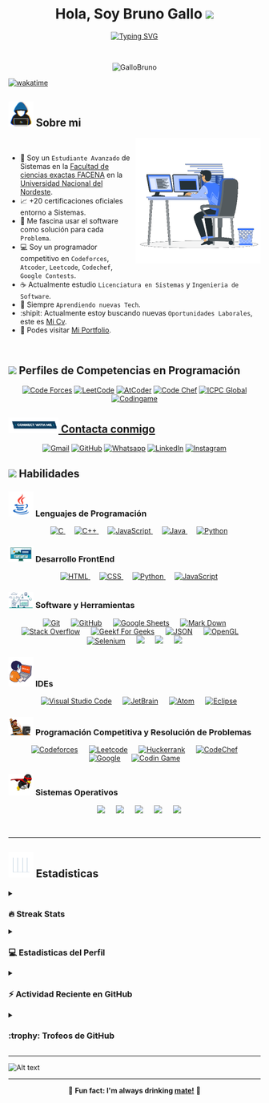 <h1 align="center">Hola, Soy Bruno Gallo <img src="https://media.giphy.com/media/hvRJCLFzcasrR4ia7z/giphy.gif" width="35"></h1>

<p align="center">
  <a href="https://git.io/typing-svg">
    <img src="https://readme-typing-svg.herokuapp.com?font=Times+New+Roman&weight=600&size=25&pause=1000&color=F7C136&center=true&vCenter=true&width=500&lines=Analista+Programador;+Más+de+5+a%C3%B1os+de+experiencia;Aprendiendo+nuevas+tecnolog%C3%ADas;Licenciatura+en+Sistemas+Avanzado;M%C3%BAltiples+Certificaciones" alt="Typing SVG" />
  </a>
</p>

<br>

<p align="center">
  <img src="https://komarev.com/ghpvc/?username=GalloBruno&label=Profile%20views&color=0047AB&style=flat-square" alt="GalloBruno" height="30px" width="160px"/>
</p>

[![wakatime](https://wakatime.com/badge/user/b1517a3b-e2db-43d3-b701-4ca98d9e0195.svg)](https://wakatime.com/@b1517a3b-e2db-43d3-b701-4ca98d9e0195)	
## <picture><img src = "https://github.com/GalloBruno/GalloBruno/blob/main/Images/about_me.gif?raw=true" width = 50px></picture> Sobre mi

<picture> <img align="right" src="https://github.com/GalloBruno/GalloBruno/blob/main/Images/Right_Side.gif?raw=true" width = 250px></picture>

<br>

- :japanese_goblin: Soy un `Estudiante Avanzado` de Sistemas en la [Facultad de ciencias exactas FACENA](https://exa.unne.edu.ar/r/) en la [Universidad Nacional del Nordeste](https://www.unne.edu.ar/).
- :chart_with_upwards_trend: +20 certificaciones oficiales entorno a Sistemas.
- :hammer: Me fascina usar el software como solución para cada `Problema`.
- :computer: Soy un programador competitivo en `Codeforces`, `Atcoder`, `Leetcode`, `Codechef`, `Google Contests`.
- :coffee: Actualmente estudio `Licenciatura en Sistemas` y `Ingenieria de Software`.
- :moyai: Siempre `Aprendiendo nuevas Tech`.
- :shipit: Actualmente estoy buscando nuevas `Oportunidades Laborales`, este es [Mi Cv](https://file.notion.so/f/f/d149dbf8-5e52-41eb-b5d5-431745856b2e/1122d25d-65c3-437e-9f27-6d2d5d474220/Bruno_Gallo_Cv_(Espaol).pdf?table=block&id=122c0a6a-214a-8043-9606-db34f4c904d2&spaceId=d149dbf8-5e52-41eb-b5d5-431745856b2e&expirationTimestamp=1729728000000&signature=vcKMMN3PQwqw1oZeHOvIvUO4nlBqETbT8YF4MVw8QEg&downloadName=Bruno+Gallo+Cv+%28Espa%C3%B1ol%29.pdf).
- :briefcase: Podes visitar [Mi Portfolio](https://www.notion.so/Portfolio-Bruno-Gallo-f04d3cff93bf42e88802c3ece44180bf).
<br>


## <img src="https://media4.giphy.com/media/dMLmQfCO7lCA2gX3tw/giphy.gif?cid=ecf05e47ak6mwfu812269zzr8ydv529109qzpb8rszwnja9e&rid=giphy.gif&ct=s" width=10%> Perfiles de Competencias en Programación


<p align="center">
  <a href="https://codeforces.com/profile/BrunoGallo"><img src="https://img.icons8.com/external-tal-revivo-shadow-tal-revivo/50/000000/external-codeforces-programming-competitions-and-contests-programming-community-logo-shadow-tal-revivo.png" alt="Code Forces"/></a>
	<a href="https://leetcode.com/u/BrunoGalloNicolas/"><img src="https://img.icons8.com/external-tal-revivo-shadow-tal-revivo/50/000000/external-level-up-your-coding-skills-and-quickly-land-a-job-logo-shadow-tal-revivo.png" alt="LeetCode"/></a>
	<a href="https://atcoder.jp/users/BrunoGallo"><img src="https://i.ibb.co/Q9WSjDB/logo.png" alt="AtCoder" width = 60px/></a>
	<a href="https://www.codechef.com/users/brunogalo"><img src="https://img.icons8.com/color/50/000000/codechef.png" alt="Code Chef"/></a>
	<a href="https://icpc.global/ICPCID/OPS0VRFQYO3S"><img src="https://i.ibb.co/6J0r7rW/Daco-5610880.png" alt="ICPC Global" width = 60px /></a>     
	<a href="https://www.codingame.com/profile/2d30e69c3a454845be873e473057b3cc1824336" ><img src="https://i.ibb.co/1MRppTC/codingame-1.png" alt="Codingame" width="100" height="50">
</p>

## <picture> <img src="https://github.com/GalloBruno/GalloBruno/blob/main/Images/Connect-with-me.gif?raw=true" width="100px"> </picture> Contacta conmigo
<p align="center">
	<a href="mailto:gallobruno704@gmail.com"><img img src="https://img.shields.io/badge/gmail-%23EA4335.svg?style=plastic&logo=gmail&logoColor=white" alt="Gmail"/></a>
	<a href="https://github.com/GalloBruno"><img src="https://img.shields.io/badge/github-%23181717.svg?style=plastic&logo=github&logoColor=white" alt="GitHub"/></a>
	<a href="https://wa.link/1iuhgu"><img src="https://img.shields.io/badge/whatsapp-%2325D366.svg?style=plastic&logo=whatsapp&logoColor=white" alt="Whatsapp"/></a>
	<a href="https://www.linkedin.com/in/gallobrunonicolas"><img src="https://img.shields.io/badge/linkedin-%230A66C2.svg?style=plastic&logo=linkedin&logoColor=white" alt="LinkedIn"/></a>
	<a href="https://www.instagram.com/gallobrunonicolas/"><img src="https://img.shields.io/badge/instagram-%23E4405F.svg?style=plastic&logo=instagram&logoColor=white" alt="Instagram"/></a>
</p>



## <img src="https://media2.giphy.com/media/QssGEmpkyEOhBCb7e1/giphy.gif?cid=ecf05e47a0n3gi1bfqntqmob8g9aid1oyj2wr3ds3mg700bl&rid=giphy.gif" width ="3%"> Habilidades

### <picture> <img src = "https://github.com/GalloBruno/GalloBruno/blob/main/Images/Programming_Languages.gif?raw=true" width = 50px>  </picture> Lenguajes de Programación

<p align="center"> 
  &emsp; 
  <a href="https://www.cprogramming.com/" target="_blank"> 
    <img alt="C" src="https://img.shields.io/badge/C%20-%232370ED.svg?style=plastic&logo=c&logoColor=white">
  </a> 
  &emsp;
  <a href="https://www.w3schools.com/cpp/" target="_blank"> 
    <img alt="C++" src="https://img.shields.io/badge/C++%20-%2300599C.svg?style=plastic&logo=c%2B%2B&logoColor=white">
  </a> 
  &emsp;
  <a href="https://developer.mozilla.org/en-US/docs/Web/JavaScript" target="_blank"> 
     <img alt="JavaScript" src="https://img.shields.io/badge/JavaScript%20-%23F7DF1E.svg?style=plastic&logo=javascript&logoColor=black">
   </a>
  &emsp;
  <a href="https://www.java.com" target="_blank"> 
    <img alt="Java" src="https://img.shields.io/badge/Java-%23007396.svg?style=plastic&logo=java&logoColor=white">
  </a>
  &emsp;
   <a href="https://www.python.org" target="_blank">
    <img alt="Python" src="https://img.shields.io/badge/Python%20-%2314354C.svg?style=plastic&logo=python&logoColor=white">
  </a>
</p>

### <picture> <img src = "https://github.com/GalloBruno/GalloBruno/blob/main/Images/Front_End.gif?raw=true" width = 50px>  </picture> Desarrollo FrontEnd
<p align="center"> 
  &emsp; 
  <a href="https://www.w3.org/html/" target="_blank"> 
   <img alt="HTML" src="https://img.shields.io/badge/HTML5%20-%23E34F26.svg?style=plastic&logo=html5&logoColor=white">
  </a>   
  &emsp;
  <a href="https://www.w3schools.com/css/" target="_blank">
    <img alt="CSS" src="https://img.shields.io/badge/CSS%20-%231572B6.svg?style=plastic&logo=css3&logoColor=white">
  </a> 
  &emsp;
  <a href="https://www.python.org" target="_blank">
    <img alt="Python" src="https://img.shields.io/badge/react-%2361DAFB.svg?style=plastic&logo=React&logoColor=black">
  </a>
  &emsp;
  <a href="https://developer.mozilla.org/en-US/docs/Web/JavaScript" target="_blank"> 
     <img alt="JavaScript" src="https://img.shields.io/badge/JavaScript%20-%23F7DF1E.svg?style=plastic&logo=javascript&logoColor=black">
   </a>
</p>

 ### <picture> <img src = "https://github.com/GalloBruno/GalloBruno/blob/main/Images/Software_Tools.gif?raw=true" width = 50px>  </picture> Software y Herramientas
 
<p align="center">
  &emsp;
    <a href="#"><img alt="Git" src="https://img.shields.io/badge/Git%20-%23F05033.svg?style=plastic&logo=git&logoColor=white"></a>
  &emsp;
    <a href="#"><img alt="GitHub" src="https://img.shields.io/badge/github-%23181717.svg?style=plastic&logo=github&logoColor=white"></a>
  &emsp;
    <a href="#"><img alt="Google Sheets" src="https://img.shields.io/badge/Google%20Sheets%20-%2334A853.svg?style=plastic&logo=google%20sheets&logoColor=white"></a>
  &emsp;
    <a href="#"><img alt="Mark Down" src="https://img.shields.io/badge/Markdown-000000?style=plastic&logo=markdown&logoColor=white"></a>
  &emsp;
    <a href="#"><img alt="Stack Overflow" src="https://img.shields.io/badge/-Stack%20Overflow-FE7A16?style=plastic&logo=stack-overflow&logoColor=white"></a>
  &emsp;
    <a href="#"><img alt="Geekf For Geeks" src="https://img.shields.io/badge/geeksforgeeks-%230F9D58.svg?style=plastic&logo=geeksforgeeks&logoColor=white"></a>
  &emsp;
    <a href="#"><img alt="JSON" img src="https://img.shields.io/badge/json-%23000000.svg?style=plastic&logo=json&logoColor=white"></a>
  &emsp;
    <a href="#"><img alt="OpenGL" src="https://img.shields.io/badge/opengl-%235586A4.svg?style=plastic&logo=opengl&logoColor=white"></a>
  &emsp;
    <a href="#"><img alt="Selenium" src="https://img.shields.io/badge/selenium-%2343B02A.svg?&style=plastic&logo=selenium&logoColor=white"></a>
    &emsp;
    <a href="#"><img src="https://img.shields.io/badge/latex-%23008080.svg?&style=plastic&logo=latex&logoColor=white" /></a>
    &emsp;
    <a href="#"><img src="https://img.shields.io/badge/django-%23092E20.svg?&style=plastic&logo=django&logoColor=white" /></a>
    &emsp;
    <a href="#"><img src="https://img.shields.io/badge/mysql-%234479A1.svg?&style=plastic&logo=mysql&logoColor=white"/></a>
</p>

 ### <picture> <img src = "https://github.com/GalloBruno/GalloBruno/blob/main/Images/IDEs.gif?raw=true" width = 50px>  </picture> IDEs
 
<p align="center">
  &emsp;
    <a href="#"><img alt="Visual Studio Code" src="https://img.shields.io/badge/Visual%20Studio%20Code-0078d7.svg?style=plastic&logo=visual-studio-code&logoColor=white"></a>
  &emsp;
    <a href="#"><img alt="JetBrain" src="https://img.shields.io/badge/jetbrains-%23000000.svg?style=plastic&logo=jetbrains&logoColor=white" /></a>
  &emsp;
    <a href="#"><img alt="Atom" src="https://img.shields.io/badge/atom-%2366595C.svg?&style=plastic&logo=atom&logoColor=white" /></a>
  &emsp;
    <a href="#"><img alt="Eclipse" src="https://img.shields.io/badge/eclipse%20ide-%232C2255.svg?&style=plastic&logo=eclipse%20ide&logoColor=white" /></a>
</p>

 ### <picture> <img src = "https://github.com/GalloBruno/GalloBruno/blob/main/Images/CP_PS.gif?raw=true" width = 50px>  </picture> Programación Competitiva y Resolución de Problemas
 
<p align="center">
  &emsp;
    <a href="#"><img alt = "Codeforces" src="https://img.shields.io/badge/codeforces%20-%231F8ACB.svg?style=plastic&logo=codeforces&logoColor=white" /></a>	
  &emsp;
    <a href="#"><img alt = "Leetcode" src="https://img.shields.io/badge/leetcode%20-%23FFA116.svg?style=plastic&logo=leetcode&logoColor=black" /></a>
  &emsp;
    <a href="#"><img alt = "Huckerrank" src="https://img.shields.io/badge/hackerrank-%232EC866.svg?style=plastic&logo=hackerrank&logoColor=white" /></a>
  &emsp;
    <a href="#"><img alt = "CodeChef" src="https://img.shields.io/badge/codechef-%235B4638.svg?style=plastic&logo=codechef&logoColor=white" /></a>
  &emsp;
    <a href="#"><img alt = "Google" src="https://img.shields.io/badge/google-%234285F4.svg?style=plastic&logo=google&logoColor=white" /></a>
  &emsp;
    <a href="#"><img alt = "Codin Game" src="https://img.shields.io/badge/codingame-%23F2BB13.svg?&style=plastic&logo=codingame&logoColor=black" /></a>
</p>

 ### <picture> <img src = "https://github.com/GalloBruno/GalloBruno/blob/main/Images/OS.gif?raw=true" width = 50px>  </picture> Sistemas Operativos
 
<p align="center">
  &emsp;
    <a href="#"><img src="https://img.shields.io/badge/Linux-FCC624?style=plastic&logo=linux&logoColor=black"></a>
  &emsp;
    <a href="#"><img src="https://img.shields.io/badge/Ubuntu-E95420?style=plastic&logo=ubuntu&logoColor=white"></a>
  &emsp;
    <a href="#"><img src="https://img.shields.io/badge/Windows-0078D6?style=plastic&logo=windows&logoColor=white"></a>
  &emsp;
    <a href="#"><img src="https://img.shields.io/badge/pop!_os-%2348B9C7.svg?style=plastic&&logo=pop!_os&logoColor=white" /></a>
  &emsp;
    <a href="#"><img src="https://img.shields.io/badge/manjaro-%2335BF5C.svg?&style=plastic&logo=manjaro&logoColor=white" /></a>
</p>

<br> 

---


## <picture> <img src = "https://github.com/GalloBruno/GalloBruno/blob/main/Images/Statistics.gif?raw=true" width = 50px>  </picture> Estadisticas

<details><summary><h3> 🔥 Streak Stats</h3></summary>

----	

<p align="center"><img src="https://github-readme-streak-stats.herokuapp.com/?user=GalloBruno&theme=tokyonight_duo" alt="GalloBruno" /></p>

</details>
  
<details><summary><h3>💻 Estadisticas del Perfil</h3></summary>

----
	
<p align="center">
    <a href="https://github.com/anuraghazra/github-readme-stats">
	    <img alt="GalloBruno's Github Stats" src="https://github-readme-stats.vercel.app/api?username=GalloBruno&show_icons=true&count_private=true&locale=en&theme=tokyonight&layout=compact" height="230px"/></a>
<br/>

  <b>Note:</b> Los lenguajes son solo una métrica de los idiomas que componen mi código público y no reflejan la experiencia o el nivel de habilidad.

  </p>
</details>

<details><summary><h3>⚡ Actividad Reciente en GitHub</h3></summary>

----
	
[![GalloBruno grafico de Actividad](https://github-readme-activity-graph.vercel.app/graph?username=GalloBruno)](https://github.com/GalloBruno/github-readme-activity-graph)

 
</details>

<details><summary> <h3> :trophy: Trofeos de GitHub </h3></summary>

----
	
<p align="center"> <a href="https://github.com/ryo-ma/github-profile-trophy"><img src="https://github-profile-trophy.vercel.app/?username=GalloBruno&layout=compact&theme=tokyonight&column=4&margin-w=15&margin-h=15" alt="GalloBruno" /></a> </p>

[![@GalloBruno Holopin board](https://holopin.io/api/user/board?user=GalloBruno)](https://holopin.io/@GalloBruno)
	
</details>
<hr>

![Alt text](https://spotify-recently-played-readme.vercel.app/api?user=juox3vw34yzfr0pxm0yto5kxy&width=1000)
<hr>
	
<p align="center">🧉 <b>Fun fact: I'm always drinking <a href="https://en.wikipedia.org/wiki/Mate_(drink)">mate!</a></b> 🧉</p>
